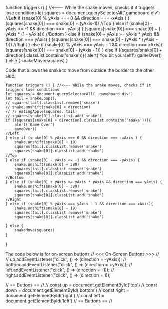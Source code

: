 function triggers () { //<--- While the snake moves, checks if it triggers lose conditions
    let squares = document.querySelectorAll('.gameboard div')
    //Left
    if (snake[0] % yAxis === 0 && direction === -xAxis ) { 
        (squares[snake[0]] === snake[0] + (yAxis-1))
    //Top 
    } else if (snake[0] - yAxis <= -1 && direction === -yAxis) { 
        (squares[snake[0]] === snake[0] + (-yAxis * (1 - yAxis)))
    //Bottom
    } else if (snake[0] + yAxis >= yAxis * yAxis && direction === yAxis) {
        (squares[snake[0]] === snake[0] - (yAxis * (yAxis - 1)))
    //Right
    } else if (snake[0] % yAxis === yAxis - 1 && direction === xAxis){ 
        (squares[snake[0]] === snake[0] - (yAxis - 1))
    } else if ((squares[snake[0] + direction].classList.contains('snake'))){
        alert('You bit yourself!')
        gameOver()
    } else {
        snakeMove(squares)
    }




Code that allows the snake to move from outside the border to the other side.

    function triggers () { //<--- While the snake moves, checks if it triggers lose conditions
    let squares = document.querySelectorAll('.gameboard div')
    let tail = snake.pop();
    // squares[tail].classList.remove('snake')
    // snake.unshift(snake[0] + direction)
    // // eatingApple(squares, tail)
    // squares[snake[0]].classList.add('snake')
    if ((squares[snake[0] + direction].classList.contains('snake'))){
        alert('Game Over')
        gameOver()
    //Left
    } else if (snake[0] % yAxis === 0 && direction === -xAxis ) { 
        snake.unshift(snake[0] + 19)
        squares[tail].classList.remove('snake')
        squares[snake[0]].classList.add('snake')
    //Top 
    } else if (snake[0] - yAxis <= -1 && direction === -yAxis) {
        snake.unshift(snake[0] + 380)
        squares[tail].classList.remove('snake')
        squares[snake[0]].classList.add('snake')
    //Bottom
    } else if (snake[0] + yAxis >= yAxis * yAxis && direction === yAxis) {
        snake.unshift(snake[0] - 380)
        squares[tail].classList.remove('snake')
        squares[snake[0]].classList.add('snake')
    //Right
    } else if (snake[0] % yAxis === yAxis - 1 && direction === xAxis){ 
        snake.unshift(snake[0] - 19)
        squares[tail].classList.remove('snake')
        squares[snake[0]].classList.add('snake')

    } else {
        snakeMove(squares)
    }
}


The code below is for on-screen buttons 
// <<< On-Screen Buttons >>> //
// up.addEventListener("click", () => (direction = -yAxis));
// bottom.addEventListener("click", () => (direction = +yAxis));
// left.addEventListener("click", () => (direction = -1));
// right.addEventListener("click", () => (direction = 1));

// == Buttons == //
// const up = document.getElementById('top')
// const down = document.getElementById('bottom')
// const right = document.getElementById('right')
// const left = document.getElementById('left')
// == Buttons == //